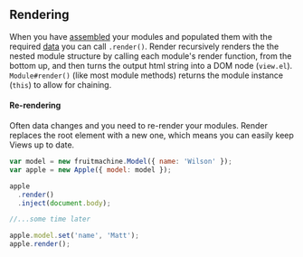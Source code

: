 ## Rendering

When you have [assembled](layout-assembly.md) your modules and populated them with the required [data](module-instantiation.md#options) you can call `.render()`. Render recursively renders the the nested module structure by calling each module's render function, from the bottom up, and then turns the output html string into a DOM node (`view.el`). `Module#render()` (like most module methods) returns the module instance (`this`) to allow for chaining.

#### Re-rendering

Often data changes and you need to re-render your modules. Render replaces the root element with a new one, which means you can easily keep Views up to date.

```js
var model = new fruitmachine.Model({ name: 'Wilson' });
var apple = new Apple({ model: model });

apple
  .render()
  .inject(document.body);

//...some time later

apple.model.set('name', 'Matt');
apple.render();
```
